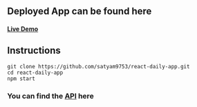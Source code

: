## Deployed App can be found here
#### [Live Demo](https://suspicious-pare-a2f7d8.netlify.app)  
  
## Instructions
`git clone https://github.com/satyam9753/react-daily-app.git`   
`cd react-daily-app`   
`npm start`

### You can find the [API](https://api.adviceslip.com/advice) here
